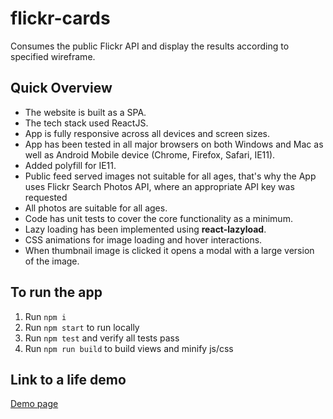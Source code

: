 # flickr-cards

Consumes the public Flickr API and display the results according to specified wireframe. 

## Quick Overview

* The website is built as a SPA.
* The tech stack used ReactJS.
* App is fully responsive across all devices and screen sizes.
* App has been tested in all major browsers on both Windows and Mac as well as Android Mobile device (Chrome, Firefox, Safari, IE11).
* Added polyfill for IE11.
* Public feed served images not suitable for all ages, that's why the App uses Flickr Search Photos API, where an appropriate API key was requested
* All photos are suitable for all ages. 
* Code has unit tests to cover the core functionality as a minimum.
* Lazy loading has been implemented using **react-lazyload**.
* CSS animations for image loading and hover interactions.
* When thumbnail image is clicked it opens a modal with a large version of the image.

## To run the app 

1. Run `npm i`
2. Run `npm start` to run locally
3. Run `npm test` and verify all tests pass
4. Run `npm run build` to build views and minify js/css

## Link to a life demo  

[Demo page](http://cherneva.com/demos/flickr-cards)